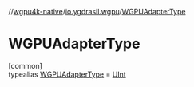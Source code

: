 //[wgpu4k-native](../../../index.md)/[io.ygdrasil.wgpu](../index.md)/[WGPUAdapterType](index.md)

# WGPUAdapterType

[common]\
typealias [WGPUAdapterType](index.md) = [UInt](https://kotlinlang.org/api/core/kotlin-stdlib/kotlin/-u-int/index.html)